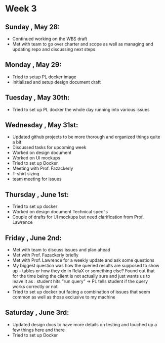 # Week 3
## Sunday , May 28:
- Continued working on the WBS draft
- Met with team to go over charter and scope as well as managing and updating repo and discussing next steps

## Monday , May 29:
- Tried to setup PL docker image
- Initialized and setup design document draft 

## Tuesday , May 30th:
- Tried to set up PL docker the whole day running into various issues

## Wednesday , May 31st:
- Updated github projects to be more thorough and organized things quite a bit
- Discussed tasks for upcoming week
- Worked on design document 
- Worked on UI mockups
- Tried to set up Docker
- Meeting with Prof. Fazackerly
- T-shirt sizing
- team meeting for issues

## Thursday , June 1st:
- Tried to set up docker
- Worked on design document Technical spec.'s
- Couple of drafts for UI mockups but need clarification from Prof. Lawrence

## Friday , June 2nd:
- Met with team to discuss issues and plan ahead
- Met with Prof. Fazackerly briefly
- Met with Prof. Lawrence for a weekly update and ask some questions
- My biggest question was how the queried results are supposed to show up - tables or how they do in RelaX or something else? Found out that for the time being the client is not actually sure and just wants us to leave it as : student hits “run query” -> PL tells student if the query works correctly or not
- Tried to set up docker but facing a combination of issues that seem common as well as those exclusive to my machine

## Saturday , June 3rd:
- Updated design docs to have more details on testing and touched up a few things here and there
- Tried to set up Docker
